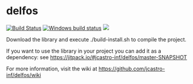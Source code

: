 # delfos
[![Build Status](https://travis-ci.org/jcastro-inf/delfos.png?branch=master)](https://travis-ci.org/jcastro-inf/delfos)
[![Windows build status](https://ci.appveyor.com/api/projects/status/github/jcastro-inf/delfos?branch=master)](https://ci.appveyor.com/project/jcastro-inf/delfos)
[![](https://jitpack.io/v/jcastro-inf/delfos.svg)](https://jitpack.io/#jcastro-inf/delfos)


Download the library and execute ./build-install.sh to compile the project.

If you want to use the library in your project you can add it as a dependency: see https://jitpack.io/#jcastro-inf/delfos/master-SNAPSHOT

For more information, visit the wiki at https://github.com/jcastro-inf/delfos/wiki
